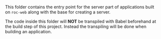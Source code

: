 This folder contains the entry point for the server part of applications built on `roc-web` along with the base for creating a server.

The code inside this folder will __NOT__ be transpiled with Babel beforehand at the build step of this project. Instead the transpiling will be done when building an application.
